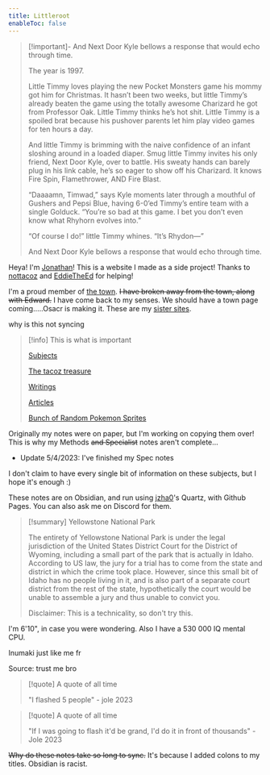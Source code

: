 ```yaml
---
title: Littleroot
enableToc: false
---
```


> [!important]- And Next Door Kyle bellows a response that would echo through time.
> 
> The year is 1997. 
> 
> Little Timmy loves playing the new Pocket Monsters game his mommy got him for Christmas. It hasn’t been two weeks, but little Timmy’s already beaten the game using the totally awesome Charizard he got from Professor Oak. Little Timmy thinks he’s hot shit. Little Timmy is a spoiled brat because his pushover parents let him play video games for ten hours a day. 
> 
> And little Timmy is brimming with the naive confidence of an infant sloshing around in a loaded diaper.  Smug little Timmy invites his only friend, Next Door Kyle, over to battle. His sweaty hands can barely plug in his link cable, he’s so eager to show off his Charizard. It knows Fire Spin, Flamethrower, AND Fire Blast.  
> 
> “Daaaamn, Timwad,” says Kyle moments later through a mouthful of Gushers and Pepsi Blue, having 6-0’ed Timmy’s entire team with a single Golduck. “You’re so bad at this game. I bet you don’t even know what Rhyhorn evolves into.”  
> 
> “Of course I do!” little Timmy whines. “It’s Rhydon—”  
> 
> And Next Door Kyle bellows a response that would echo through time.

Heya! I'm [Jonathan](Writings/AboutMe.md)! This is a website I made as a side project! Thanks to [nottacoz](https://github.com/nottacoz) and [EddieTheEd](https://github.com/eddietheed) for helping! 

I'm a proud member of [the town](Writings/town.md). ~~I have broken away from the town, along with Edward.~~ I have come back to my senses. We should have a town page coming.....Osacr is making it. These are my [sister sites](townsites.md). 

why is this not syncing

> [!info] This is what is important
> 
> [Subjects](Subjects.md)
> 
> [The tacoz treasure](tacoztreasure/tacoztreasure.md)
> 
> [Writings](Writings/Writings.md)
> 
> [Articles](Articles.md)
> 
>[Bunch of Random Pokemon Sprites](poke)

Originally my notes were on paper, but I'm working on copying them over! This is why my Methods ~~and Specialist~~ notes aren't complete...
- Update 5/4/2023: I've finished my Spec notes

I don't claim to have every single bit of information on these subjects, but I hope it's enough :)

These notes are on Obsidian, and run using [jzha0](https://github.com/jackyzha0)'s Quartz, with Github Pages. You can also ask me on Discord for them.


> [!summary] Yellowstone National Park
> 
> The entirety of Yellowstone National Park is under the legal jurisdiction of the United States District Court for the District of Wyoming, including a small part of the park that is actually in Idaho. According to US law, the jury for a trial has to come from the state and district in which the crime took place. However, since this small bit of Idaho has no people living in it, and is also part of a separate court district from the rest of the state, hypothetically the court would be unable to assemble a jury and thus unable to convict you. 
> 
> Disclaimer: This is a technicality, so don't try this.

I'm 6'10", in case you were wondering. Also I have a 530 000 IQ mental CPU.

Inumaki just like me fr

Source: trust me bro

> [!quote] A quote of all time
> 
> "I flashed 5 people" - jole 2023

> [!quote] A quote of all time
> 
>"If I was going to flash it'd be grand, I'd do it in front of thousands" - Jole 2023 

~~Why do these notes take so long to sync.~~ It's because I added colons to my titles. Obsidian is racist.




